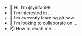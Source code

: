 - 👋 Hi, I’m @yinfan98
- 👀 I’m interested in ...
- 🌱 I’m currently learning git now
- 💞️ I’m looking to collaborate on ...
- 📫 How to reach me ...

<!---
yinfan98/yinfan98 is a ✨ special ✨ repository because its `README.md` (this file) appears on your GitHub profile.
You can click the Preview link to take a look at your changes.
--->
